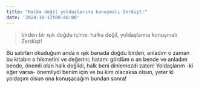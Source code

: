 ```yaml
---
title: "Halka değil yoldaşlarına konuşmalı Zerdüşt!"
date: '2024-10-12T00:46:00'
---
```


> birden bir ışık doğdu içime: halka değil, <span className="text-purple-400"> yoldaşlarına </span>  konuşmalı  Zerdüşt!

Bu satırları okuduğum anda o ışık banada doğdu birden, anladım o zaman bu kitabın o hikmetini ve değerini; hatamı gördüm o an bende ve anladım bende, önemli olan halk değildi, halk beni dinlemezdi zaten! Yoldaşlarım -ki eğer varsa- önemliydi benim için ve bu kim olacaksa olsun, yeter ki yoldaşım olsun ona konuşacağım bundan sonra!
